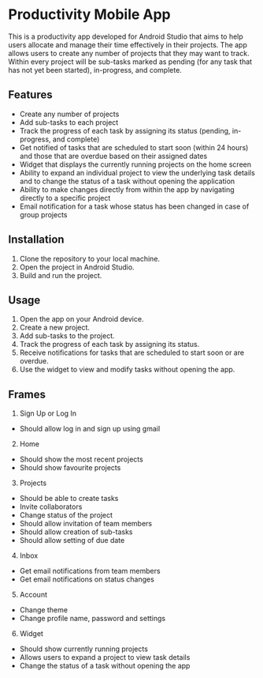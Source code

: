 # Productivity Mobile App

This is a productivity app developed for Android Studio that aims to help users allocate and manage their time effectively in their projects. The app allows users to create any number of projects that they may want to track. Within every project will be sub-tasks marked as pending (for any task that has not yet been started), in-progress, and complete. 

## Features

- Create any number of projects
- Add sub-tasks to each project
- Track the progress of each task by assigning its status (pending, in-progress, and complete)
- Get notified of tasks that are scheduled to start soon (within 24 hours) and those that are overdue based on their assigned dates
- Widget that displays the currently running projects on the home screen
- Ability to expand an individual project to view the underlying task details and to change the status of a task without opening the application
- Ability to make changes directly from within the app by navigating directly to a specific project
- Email notification for a task whose status has been changed in case of group projects

## Installation

1. Clone the repository to your local machine.
2. Open the project in Android Studio.
3. Build and run the project.

## Usage

1. Open the app on your Android device.
2. Create a new project.
3. Add sub-tasks to the project.
4. Track the progress of each task by assigning its status.
5. Receive notifications for tasks that are scheduled to start soon or are overdue.
6. Use the widget to view and modify tasks without opening the app.

## Frames

1. Sign Up or Log In
- Should allow log in and sign up using gmail 
2. Home
- Should show the most recent projects
- Should show favourite projects
3. Projects
- Should be able to create tasks
- Invite collaborators
- Change status of the project
- Should allow invitation of team members
- Should allow creation of sub-tasks
- Should allow setting of due date
4. Inbox
- Get email notifications from team members
- Get email notifications on status changes
5. Account
- Change theme
- Change profile name, password and settings
6. Widget
- Should show currently running projects
- Allows users to expand a project to view task details
- Change the status of a task without opening the app

